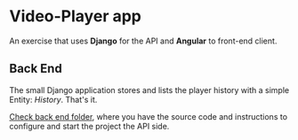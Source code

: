 # Video-Player app

An exercise that uses **Django** for the API and **Angular** to front-end client.

## Back End

The small Django application stores and lists the player history with a simple Entity: _History_. That's it.

[Check back end folder](backend/README.md), where you have the source code and instructions to configure and start the project the API side.